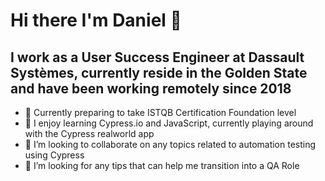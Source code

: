 # Hi there I'm Daniel 👋
  
  ## I work as a User Success Engineer at Dassault Systèmes, currently reside in the Golden State and have been working remotely since 2018
- 🔭 Currently preparing to take ISTQB Certification Foundation level
- 🌱 I enjoy learning Cypress.io and JavaScript, currently playing around with the Cypress realworld app
- 👯 I’m looking to collaborate on any topics related to automation testing using Cypress
- 🤔 I’m looking for any tips that can help me transition into a QA Role
